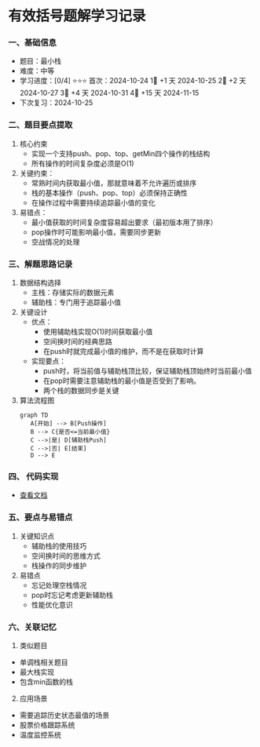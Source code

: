 # 有效括号题解学习记录

### 一、基础信息

- 题目：最小栈
- 难度：中等
- 学习进度：[0/4] ⭐⭐⭐
  首次：2024-10-24
  1⃣ +1 天 2024-10-25 
  2⃣ +2 天 2024-10-27
  3⃣ +4 天 2024-10-31
  4⃣ +15 天 2024-11-15
- 下次复习：2024-10-25

### 二、题目要点提取

1. 核心约束
   - 实现一个支持push、pop、top、getMin四个操作的栈结构
   - 所有操作的时间复杂度必须是O(1)
2. 关键约束：
   - 常熟时间内获取最小值，那就意味着不允许遍历或排序
   - 栈的基本操作（push、pop、top）必须保持正确性
   - 在操作过程中需要持续追踪最小值的变化
3. 易错点：
   - 最小值获取的时间复杂度容易超出要求（最初版本用了排序）
   - pop操作时可能影响最小值，需要同步更新
   - 空战情况的处理

### 三、解题思路记录

1. 数据结构选择
   - 主栈：存储实际的数据元素
   - 辅助栈：专门用于追踪最小值
2. 关键设计
   - 优点：
     - 使用辅助栈实现O(1)时间获取最小值
     - 空间换时间的经典思路
     - 在push时就完成最小值的维护，而不是在获取时计算
   - 实现要点：
     - push时，将当前值与辅助栈顶比较，保证辅助栈顶始终时当前最小值
     - 在pop时需要注意辅助栈的最小值是否受到了影响。
     - 两个栈的数据同步是关键
3. 算法流程图
   ```mermaid
   graph TD
      A[开始] --> B[Push操作]
      B --> C{是否<=当前最小值}
      C -->|是| D[辅助栈Push]
      C -->|否| E[结束]
      D --> E
   ```

### 四、 代码实现

- [查看文档](minStack.js)

### 五、要点与易错点

1.  关键知识点
    - 辅助栈的使用技巧
    - 空间换时间的思维方式
    - 栈操作的同步维护
2.  易错点
    - 忘记处理空栈情况
    - pop时忘记考虑更新辅助栈
    - 性能优化意识
### 六、关联记忆

1.  类似题目
   - 单调栈相关题目
   - 最大栈实现
   - 包含min函数的栈

2.  应用场景
   - 需要追踪历史状态最值的场景
   - 股票价格跟踪系统
   - 温度监控系统